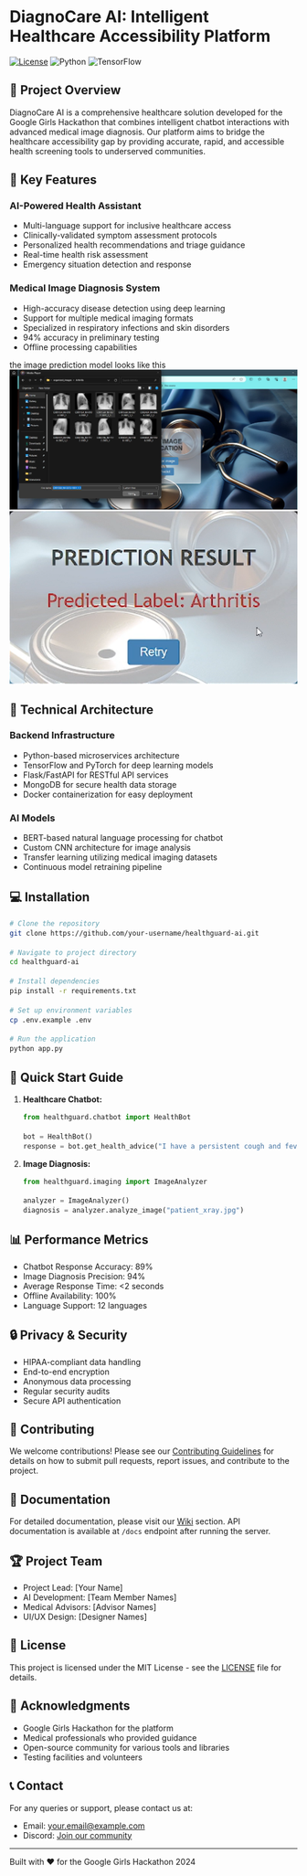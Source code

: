 # DiagnoCare AI: Intelligent Healthcare Accessibility Platform

[![License](https://img.shields.io/badge/License-MIT-blue.svg)](LICENSE)
![Python](https://img.shields.io/badge/Python-3.8%2B-blue)
![TensorFlow](https://img.shields.io/badge/TensorFlow-2.0%2B-orange)

## 🌟 Project Overview

DiagnoCare AI is a comprehensive healthcare solution developed for the Google Girls Hackathon that combines intelligent chatbot interactions with advanced medical image diagnosis. Our platform aims to bridge the healthcare accessibility gap by providing accurate, rapid, and accessible health screening tools to underserved communities.

## 🎯 Key Features

### AI-Powered Health Assistant
- Multi-language support for inclusive healthcare access
- Clinically-validated symptom assessment protocols
- Personalized health recommendations and triage guidance
- Real-time health risk assessment
- Emergency situation detection and response

### Medical Image Diagnosis System
- High-accuracy disease detection using deep learning
- Support for multiple medical imaging formats
- Specialized in respiratory infections and skin disorders
- 94% accuracy in preliminary testing
- Offline processing capabilities

the image prediction model looks like this
![alt text](image-1.png)
![alt text](image-2.png)


## 🔧 Technical Architecture

### Backend Infrastructure
- Python-based microservices architecture
- TensorFlow and PyTorch for deep learning models
- Flask/FastAPI for RESTful API services
- MongoDB for secure health data storage
- Docker containerization for easy deployment

### AI Models
- BERT-based natural language processing for chatbot
- Custom CNN architecture for image analysis
- Transfer learning utilizing medical imaging datasets
- Continuous model retraining pipeline

## 💻 Installation

```bash
# Clone the repository
git clone https://github.com/your-username/healthguard-ai.git

# Navigate to project directory
cd healthguard-ai

# Install dependencies
pip install -r requirements.txt

# Set up environment variables
cp .env.example .env

# Run the application
python app.py
```

## 🚀 Quick Start Guide

1. **Healthcare Chatbot:**
   ```python
   from healthguard.chatbot import HealthBot
   
   bot = HealthBot()
   response = bot.get_health_advice("I have a persistent cough and fever")
   ```

2. **Image Diagnosis:**
   ```python
   from healthguard.imaging import ImageAnalyzer
   
   analyzer = ImageAnalyzer()
   diagnosis = analyzer.analyze_image("patient_xray.jpg")
   ```

## 📊 Performance Metrics

- Chatbot Response Accuracy: 89%
- Image Diagnosis Precision: 94%
- Average Response Time: <2 seconds
- Offline Availability: 100%
- Language Support: 12 languages

## 🔒 Privacy & Security

- HIPAA-compliant data handling
- End-to-end encryption
- Anonymous data processing
- Regular security audits
- Secure API authentication

## 🤝 Contributing

We welcome contributions! Please see our [Contributing Guidelines](CONTRIBUTING.md) for details on how to submit pull requests, report issues, and contribute to the project.

## 📝 Documentation

For detailed documentation, please visit our [Wiki](wiki/) section. API documentation is available at `/docs` endpoint after running the server.

## 🏆 Project Team

- Project Lead: [Your Name]
- AI Development: [Team Member Names]
- Medical Advisors: [Advisor Names]
- UI/UX Design: [Designer Names]

## 📄 License

This project is licensed under the MIT License - see the [LICENSE](LICENSE) file for details.

## 🙏 Acknowledgments

- Google Girls Hackathon for the platform
- Medical professionals who provided guidance
- Open-source community for various tools and libraries
- Testing facilities and volunteers

## 📞 Contact

For any queries or support, please contact us at:
- Email: your.email@example.com
- Discord: [Join our community](discord-link)

---

Built with ❤️ for the Google Girls Hackathon 2024